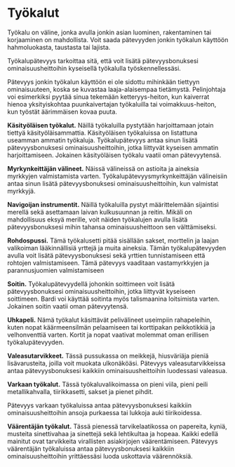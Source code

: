 # Työkalut

Työkalu on väline, jonka avulla jonkin asian luominen, rakentaminen tai korjaaminen on mahdollista. Voit saada pätevyyden jonkin työkalun käyttöön hahmoluokasta, taustasta tai lajista.

Työkalupätevyys tarkoittaa sitä, että voit lisätä pätevyysbonuksesi ominaisuusheittoihin kyseisellä työkalulla työskennellessäsi.

Pätevyys jonkin työkalun käyttöön ei ole sidottu mihinkään
tiettyyn ominaisuuteen, koska se kuvastaa laaja-alaisempaa
tietämystä. Pelinjohtaja voi esimerkiksi pyytää sinua tekemään ketteryys-heiton, kun kaiverrat hienoa yksityiskohtaa puunkaivertajan työkaluilla tai voimakkuus-heiton, kun työstät äärimmäisen kovaa puuta.

**Käsityöläisen työkalut.** Näillä työkaluilla pystytään harjoittamaan jotain tiettyä käsityöläisammattia. Käsityöläisen työkaluissa on listattuna useamman ammatin työkaluja. Työkalupätevyys antaa sinun lisätä pätevyysbonuksesi ominaisuusheittoihin, jotka liittyvät kyseisen ammatin harjoittamiseen. Jokainen käsityöläisen työkalu vaatii oman pätevyytensä.

**Myrkynkeittäjän välineet.** Näissä välineissä on astioita ja aineksia myrkkyjen valmistamista varten. Työkalupätevyysmyrkynkeittäjän välineisiin antaa sinun lisätä pätevyysbonuksesi ominaisuusheittoihin, kun valmistat myrkkyjä.

**Navigoijan instrumentit.** Näillä työkaluilla pystyt määrittelemään sijaintisi merellä sekä asettamaan laivan kulkusuunnan ja reitin. Mikäli on mahdollisuus eksyä merille, voit näiden työkalujen avulla lisätä pätevyysbonuksesi mihin tahansa ominaisuusheittoon sen välttämiseksi.

**Rohdospussi.** Tämä työkalusetti pitää sisällään sakset, morttelin ja laajan valikoiman lääkinnällisiä yrttejä ja muita aineksia. Tämän työkalupätevyyden avulla voit lisätä pätevyysbonuksesi sekä yrttien tunnistamiseen että rohtojen valmistamiseen. Tämä pätevyys vaaditaan vastamyrkkyjen ja parannusjuomien
valmistamiseen

**Soitin.** Työkalupätevyydellä johonkin soittimeen voit lisätä pätevyysbonuksesi ominaisuusheittoihin, jotka liittyvät kyseiseen soittimeen. Bardi voi käyttää soitinta myös talismaanina loitsimista varten. Jokainen soitin vaatii oman pätevyytensä.

**Uhkapeli.** Nämä työkalut käsittävät pelivälineet useimpiin rahapeleihin, kuten nopat käärmeensilmän pelaamiseen tai korttipakan peikkotikkiä ja velhonventtiä varten. Kortit ja nopat vaativat molemmat oman erillisen työkalupätevyyden.

**Valeasutarvikkeet.** Tässä pussukassa on meikkejä, hiusväriäja pieniä lisävarusteita, joilla voit muokata ulkonäköäsi. Pätevyys valeasutarvikkeissa antaa pätevyysbonuksesi kaikkiin ominaisuusheittoihin luodessasi valeasua.

**Varkaan työkalut.** Tässä työkaluvalikoimassa on pieni viila, pieni peili metallikahvalla, tiirikkasetti, sakset ja pienet pihdit.

Pätevyys varkaan työkaluissa antaa pätevyysbonuksesi kaikkiin ominaisuusheittoihin ansoja purkaessa tai lukkoja auki tiirikoidessa.

**Väärentäjän työkalut.** Tässä pienessä tarvikelaatikossa on papereita, kyniä, musteita sinettivahaa ja sinettejä sekä lehtikultaa ja hopeaa. Kaikki edellä mainitut ovat tarvikkeita virallisten asiakirjojen väärentämiseen. Pätevyys väärentäjän työkaluissa antaa pätevyysbonuksesi kaikkiin ominaisuusheittoihin yrittäessäsi luoda uskottavia väärennöksiä.